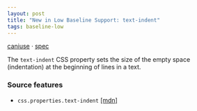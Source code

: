 ```yaml
---
layout: post
title: "New in Low Baseline Support: text-indent"
tags: baseline-low
---
```


[caniuse](https://caniuse.com/?search=text-indent) · [spec](https://drafts.csswg.org/css-text-3/#text-indent-property)

The `text-indent` CSS property sets the size of the empty space (indentation) at the beginning of lines in a text.

### Source features

- ``css.properties.text-indent`` [[mdn]](https://https://developer.mozilla.org/en-US/search?q=css.properties.text-indent)
